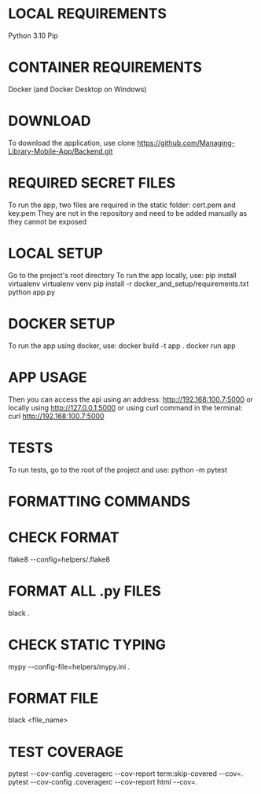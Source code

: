 # LOCAL REQUIREMENTS
Python 3.10
Pip

# CONTAINER REQUIREMENTS
Docker (and Docker Desktop on Windows)

# DOWNLOAD
To download the application, use
clone https://github.com/Managing-Library-Mobile-App/Backend.git

# REQUIRED SECRET FILES
To run the app, two files are required in the static folder: cert.pem and key.pem
They are not in the repository and need to be added manually as they cannot be exposed

# LOCAL SETUP
Go to the project's root directory
To run the app locally, use:
pip install virtualenv
virtualenv venv
pip install -r docker_and_setup/requirements.txt
python app.py

# DOCKER SETUP
To run the app using docker, use:
docker build -t app .
docker run app

# APP USAGE
Then you can access the api using an address: http://192.168:100.7:5000
or locally using http://127.0.0.1:5000
or using curl command in the terminal:
curl http://192.168:100.7:5000

# TESTS
To run tests, go to the root of the project and use:
python -m pytest

# FORMATTING COMMANDS

# CHECK FORMAT
flake8 --config=helpers/.flake8

# FORMAT ALL .py FILES
black .

# CHECK STATIC TYPING
mypy --config-file=helpers/mypy.ini .

# FORMAT FILE
black <file_name>

# TEST COVERAGE
pytest --cov-config .coveragerc --cov-report term:skip-covered --cov=.
pytest --cov-config .coveragerc --cov-report html --cov=.